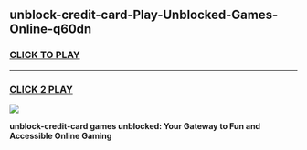 
## unblock-credit-card-Play-Unblocked-Games-Online-q60dn
<h3>
<a href="https://premium76.site?title=unblock-credit-card&ref=25A">CLICK TO PLAY</a></h3>
<hr>

<h3>
<a href="https://premium76.site?title=unblock-credit-card&ref=25A">CLICK 2 PLAY</a>
  
</h3>

<a href="https://premium76.site?title=unblock-credit-card&ref=25A"><img src="https://clearcache.store/games.png"></a>


**unblock-credit-card games unblocked: Your Gateway to Fun and Accessible Online Gaming**
